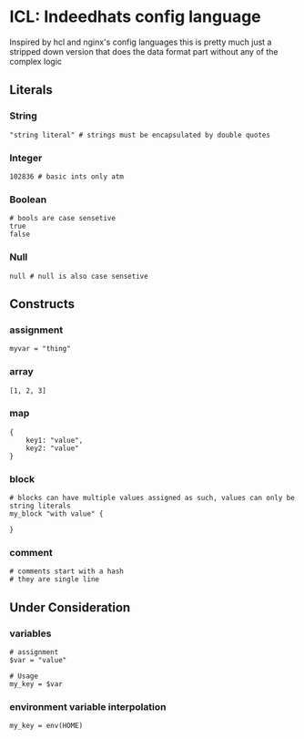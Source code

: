 # ICL: Indeedhats config language

Inspired by hcl and nginx's config languages this is pretty much just a stripped down version that does the data format
part without any of the complex logic

## Literals
### String
```hcl
"string literal" # strings must be encapsulated by double quotes
```

### Integer
```hcl
102836 # basic ints only atm
```

### Boolean
```hcl
# bools are case sensetive
true
false
```

### Null
```hcl
null # null is also case sensetive
```

## Constructs

### assignment
```hcl
myvar = "thing"
```

### array
```hcl
[1, 2, 3]
```

### map
```hcl
{
    key1: "value",
    key2: "value"
}
```

### block
```hcl
# blocks can have multiple values assigned as such, values can only be string literals
my_block "with value" {

}
```

### comment
```hcl
# comments start with a hash
# they are single line
```

## Under Consideration
### variables
```hcl
# assignment
$var = "value"

# Usage
my_key = $var
```

### environment variable interpolation
```hcl
my_key = env(HOME)
```
